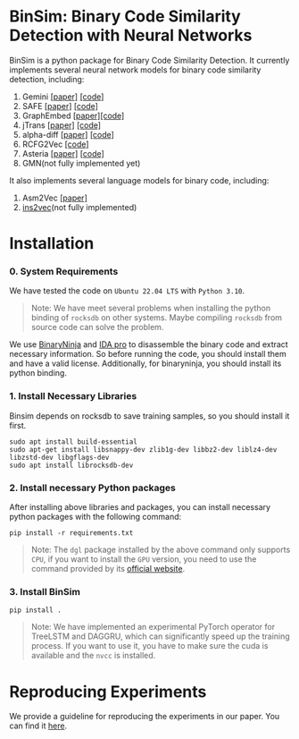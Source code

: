 # BinSim: Binary Code Similarity Detection with Neural Networks

BinSim is a python package for Binary Code Similarity Detection.
It currently implements several neural network models for binary code similarity detection, including:
1. Gemini [\[paper\]](https://arxiv.org/abs/1708.06525) [\[code\]](lib/binsim/neural/nn/model/gemini.py) 
2. SAFE [\[paper\]](https://arxiv.org/abs/1811.05296) [\[code\]](lib/binsim/neural/nn/model/safe.py)
3. GraphEmbed [\[paper\]](https://ieeexplore.ieee.org/document/9797388)[\[code\]](lib/binsim/neural/nn/model/i2v_rnn.py)
4. jTrans [\[paper\]](https://arxiv.org/abs/2205.12713) [\[code\]](lib/binsim/neural/nn/model/jtrans.py)
5. alpha-diff [\[paper\]](https://ieeexplore.ieee.org/document/9000005) [\[code\]](lib/binsim/neural/nn/model/alphadiff.py)
6. RCFG2Vec [\[code\]](lib/binsim/neural/nn/model/rcfg2vec.py)
7. Asteria [\[paper\]](https://arxiv.org/abs/2108.06082) [\[code\]](lib/binsim/neural/nn/model/treelstm.py)
8. GMN(not fully implemented yet)

It also implements several language models for binary code, including:

1. Asm2Vec [\[paper\]](https://ieeexplore.ieee.org/document/8835340)
2. [ins2vec]()(not fully implemented)


# Installation
### 0. System Requirements
We have tested the code on `Ubuntu 22.04 LTS` with `Python 3.10`. 

> Note: We have meet several problems when installing the python binding of `rocksdb` on other systems. Maybe compiling `rocksdb` from source code can solve the problem.

We use [BinaryNinja](https://www.binary.ninja) and [IDA pro](https://hex-rays.com/IDA-pro/) to disassemble the binary code and extract necessary information. So before running the code, you should install them and have a valid license. Additionally, for binaryninja, you should install its python binding.

### 1. Install Necessary Libraries
Binsim depends on rocksdb to save training samples, so you should install it first.
```shell
sudo apt install build-essential
sudo apt-get install libsnappy-dev zlib1g-dev libbz2-dev liblz4-dev libzstd-dev libgflags-dev
sudo apt install librocksdb-dev
```

### 2. Install necessary Python packages
After installing above libraries and packages, you can install necessary python packages with the following command:

```shell
pip install -r requirements.txt
```
> Note: The `dgl` package installed by the above command only supports `CPU`, if you want to install the `GPU` version, you need to use the command provided by its [official website](https://www.dgl.ai/pages/start.html).

### 3. Install BinSim
```shell
pip install .
```

> Note: We have implemented an experimental PyTorch operator for TreeLSTM and DAGGRU, which can significantly speed up the training process. If you want to use it, you have to make sure the cuda is available and the `nvcc` is installed. 

# Reproducing Experiments
We provide a guideline for reproducing the experiments in our paper. You can find it [here](./Reproducing-Guildline.md).
